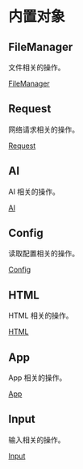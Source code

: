 # 内置对象

## FileManager
文件相关的操作。

[FileManager](/builtin/modules/file-manager.html)

## Request
网络请求相关的操作。

[Request](/builtin/modules/request.html)

## AI
AI 相关的操作。

[AI](/builtin/modules/ai.html)

## Config
读取配置相关的操作。

[Config](/builtin/modules/config.html)

## HTML
HTML 相关的操作。

[HTML](/builtin/modules/html.html)

## App
App 相关的操作。

[App](/builtin/modules/app.html)

## Input
输入相关的操作。

[Input](/builtin/modules/input.html)